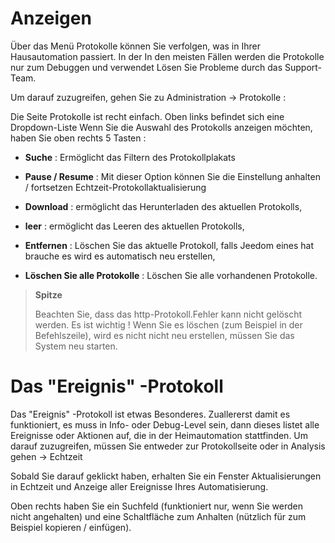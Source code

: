 Anzeigen 
=========

Über das Menü Protokolle können Sie verfolgen, was in Ihrer Hausautomation passiert. In der
In den meisten Fällen werden die Protokolle nur zum Debuggen und verwendet
Lösen Sie Probleme durch das Support-Team.

Um darauf zuzugreifen, gehen Sie zu Administration → Protokolle :

Die Seite Protokolle ist recht einfach. Oben links befindet sich eine Dropdown-Liste
Wenn Sie die Auswahl des Protokolls anzeigen möchten, haben Sie oben rechts 5
Tasten :

-   **Suche** : Ermöglicht das Filtern des Protokollplakats

-   **Pause / Resume** : Mit dieser Option können Sie die Einstellung anhalten / fortsetzen
    Echtzeit-Protokollaktualisierung

-   **Download** : ermöglicht das Herunterladen des aktuellen Protokolls,

-   **leer** : ermöglicht das Leeren des aktuellen Protokolls,

-   **Entfernen** : Löschen Sie das aktuelle Protokoll, falls Jeedom eines hat
    brauche es wird es automatisch neu erstellen,

-   **Löschen Sie alle Protokolle** : Löschen Sie alle vorhandenen Protokolle.

> **Spitze**
>
> Beachten Sie, dass das http-Protokoll.Fehler kann nicht gelöscht werden. Es ist wichtig
> ! Wenn Sie es löschen (zum Beispiel in der Befehlszeile), wird es nicht
> nicht neu erstellen, müssen Sie das System neu starten.

Das &quot;Ereignis&quot; -Protokoll 
==============

Das &quot;Ereignis&quot; -Protokoll ist etwas Besonderes. Zuallererst damit es
funktioniert, es muss in Info- oder Debug-Level sein, dann dieses
listet alle Ereignisse oder Aktionen auf, die in der Heimautomation stattfinden.
Um darauf zuzugreifen, müssen Sie entweder zur Protokollseite oder in Analysis gehen
→ Echtzeit

Sobald Sie darauf geklickt haben, erhalten Sie ein Fenster
Aktualisierungen in Echtzeit und Anzeige aller Ereignisse Ihres
Automatisierung.

Oben rechts haben Sie ein Suchfeld (funktioniert nur, wenn Sie
werden nicht angehalten) und eine Schaltfläche zum Anhalten (nützlich für
zum Beispiel kopieren / einfügen).
